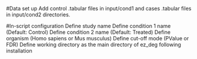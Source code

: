 #Data set up
Add control .tabular files in input/cond1 and cases .tabular files in input/cond2 directories.

#In-script configuration
Define study name 
Define condition 1 name (Default: Control)
Define condition 2 name (Default: Treated)
Define organism (Homo sapiens or Mus musculus)
Define cut-off mode (PValue or FDR)
Define working directory as the main directory of ez_deg following installation

